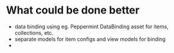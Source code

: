 # What could be done better

- data binding using eg. Peppermint DataBinding asset for items, collections, etc.
- separate models for item configs and view models for binding
-

